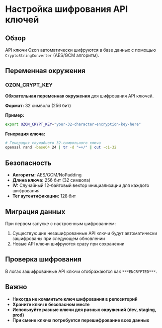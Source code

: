 # Настройка шифрования API ключей

## Обзор

API ключи Ozon автоматически шифруются в базе данных с помощью `CryptoStringConverter` (AES/GCM алгоритм).

## Переменная окружения

### OZON_CRYPT_KEY

**Обязательная переменная окружения** для шифрования API ключей.

**Формат:** 32 символа (256 бит)

**Пример:**
```bash
export OZON_CRYPT_KEY="your-32-character-encryption-key-here"
```

**Генерация ключа:**
```bash
# Генерация случайного 32-символьного ключа
openssl rand -base64 24 | tr -d "=+/" | cut -c1-32
```

## Безопасность

- **Алгоритм:** AES/GCM/NoPadding
- **Длина ключа:** 256 бит (32 символа)
- **IV:** Случайный 12-байтовый вектор инициализации для каждого шифрования
- **Тег аутентификации:** 128 бит

## Миграция данных

При первом запуске с настроенным шифрованием:
1. Существующие незашифрованные API ключи будут автоматически зашифрованы при следующем обновлении
2. Новые API ключи шифруются сразу при сохранении

## Проверка шифрования

В логах зашифрованные API ключи отображаются как `***ENCRYPTED***`.

## Важно

- **Никогда не коммитьте ключ шифрования в репозиторий**
- **Храните ключ в безопасном месте**
- **Используйте разные ключи для разных окружений (dev, staging, prod)**
- **При смене ключа потребуется перешифрование всех данных**
